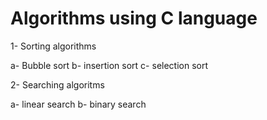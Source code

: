 # Algorithms using C language

1- Sorting algorithms

  a- Bubble sort
  b- insertion sort
  c- selection sort
  
2- Searching algoritms

  a- linear search
  b- binary search
